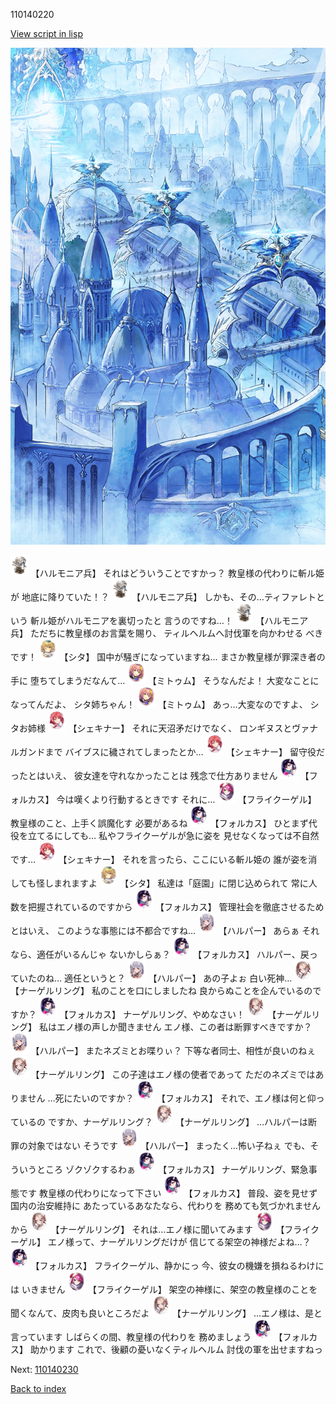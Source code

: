 110140220

[View script in lisp](../scripts/110140220.txt)

![400_angel_town_daytime.png](../images/backgrounds/400_angel_town_daytime.png)

<img src="../images/units/3810001.png" alt="3810001.png" height="34"/>
【ハルモニア兵】
それはどういうことですかっ？
教皇様の代わりに斬ル姫が
地底に降りていた！？

<img src="../images/units/3810001.png" alt="3810001.png" height="34"/>
【ハルモニア兵】
しかも、その…ティファレトという
斬ル姫がハルモニアを裏切ったと
言うのですね…！

<img src="../images/units/3810001.png" alt="3810001.png" height="34"/>
【ハルモニア兵】
ただちに教皇様のお言葉を賜り、
ティルヘルムへ討伐軍を向かわせる
べきです！

<img src="../images/units/3201611.png" alt="3201611.png" height="34"/>
【シタ】
国中が騒ぎになっていますね…
まさか教皇様が罪深き者の手に
堕ちてしまうだなんて…

<img src="../images/units/3200511.png" alt="3200511.png" height="34"/>
【ミトゥム】
そうなんだよ！
大変なことになってんだよ、
シタ姉ちゃん！

<img src="../images/units/3200511.png" alt="3200511.png" height="34"/>
【ミトゥム】
あっ…大変なのですよ、
シタお姉様

<img src="../images/units/3400711.png" alt="3400711.png" height="34"/>
【シェキナー】
それに天沼矛だけでなく、
ロンギヌスとヴァナルガンドまで
バイブスに穢されてしまったとか…

<img src="../images/units/3400711.png" alt="3400711.png" height="34"/>
【シェキナー】
留守役だったとはいえ、
彼女達を守れなかったことは
残念で仕方ありません

<img src="../images/units/3301811.png" alt="3301811.png" height="34"/>
【フォルカス】
今は嘆くより行動するときです
それに…

<img src="../images/units/3500211.png" alt="3500211.png" height="34"/>
【フライクーゲル】
教皇様のこと、上手く誤魔化す
必要があるね

<img src="../images/units/3301811.png" alt="3301811.png" height="34"/>
【フォルカス】
ひとまず代役を立てるにしても…
私やフライクーゲルが急に姿を
見せなくなっては不自然です…

<img src="../images/units/3400711.png" alt="3400711.png" height="34"/>
【シェキナー】
それを言ったら、ここにいる斬ル姫の
誰が姿を消しても怪しまれますよ

<img src="../images/units/3201611.png" alt="3201611.png" height="34"/>
【シタ】
私達は「庭園」に閉じ込められて
常に人数を把握されているのですから

<img src="../images/units/3301811.png" alt="3301811.png" height="34"/>
【フォルカス】
管理社会を徹底させるためとはいえ、
このような事態には不都合ですね…

<img src="../images/units/3202011.png" alt="3202011.png" height="34"/>
【ハルパー】
あらぁ
それなら、適任がいるんじゃ
ないかしらぁ？

<img src="../images/units/3301811.png" alt="3301811.png" height="34"/>
【フォルカス】
ハルパー、戻っていたのね…
適任というと？

<img src="../images/units/3202011.png" alt="3202011.png" height="34"/>
【ハルパー】
あの子よぉ
白い死神…

<img src="../images/units/3100611.png" alt="3100611.png" height="34"/>
【ナーゲルリング】
私のことを口にしましたね
良からぬことを企んでいるのですか？

<img src="../images/units/3301811.png" alt="3301811.png" height="34"/>
【フォルカス】
ナーゲルリング、やめなさい！

<img src="../images/units/3100611.png" alt="3100611.png" height="34"/>
【ナーゲルリング】
私はエノ様の声しか聞きません
エノ様、この者は断罪すべきですか？

<img src="../images/units/3202011.png" alt="3202011.png" height="34"/>
【ハルパー】
またネズミとお喋りぃ？
下等な者同士、相性が良いのねぇ

<img src="../images/units/3100611.png" alt="3100611.png" height="34"/>
【ナーゲルリング】
この子達はエノ様の使者であって
ただのネズミではありません
…死にたいのですか？

<img src="../images/units/3301811.png" alt="3301811.png" height="34"/>
【フォルカス】
それで、エノ様は何と仰っているの
ですか、ナーゲルリング？

<img src="../images/units/3100611.png" alt="3100611.png" height="34"/>
【ナーゲルリング】
…ハルパーは断罪の対象ではない
そうです

<img src="../images/units/3202011.png" alt="3202011.png" height="34"/>
【ハルパー】
まったく…怖い子ねぇ
でも、そういうところ
ゾクゾクするわぁ

<img src="../images/units/3301811.png" alt="3301811.png" height="34"/>
【フォルカス】
ナーゲルリング、緊急事態です
教皇様の代わりになって下さい

<img src="../images/units/3301811.png" alt="3301811.png" height="34"/>
【フォルカス】
普段、姿を見せず国内の治安維持に
あたっているあなたなら、代わりを
務めても気づかれませんから

<img src="../images/units/3100611.png" alt="3100611.png" height="34"/>
【ナーゲルリング】
それは…エノ様に聞いてみます

<img src="../images/units/3500211.png" alt="3500211.png" height="34"/>
【フライクーゲル】
エノ様って、ナーゲルリングだけが
信じてる架空の神様だよね…？

<img src="../images/units/3301811.png" alt="3301811.png" height="34"/>
【フォルカス】
フライクーゲル、静かにっ
今、彼女の機嫌を損ねるわけには
いきません

<img src="../images/units/3500211.png" alt="3500211.png" height="34"/>
【フライクーゲル】
架空の神様に、架空の教皇様のことを
聞くなんて、皮肉も良いところだよ

<img src="../images/units/3100611.png" alt="3100611.png" height="34"/>
【ナーゲルリング】
…エノ様は、是と言っています
しばらくの間、教皇様の代わりを
務めましょう

<img src="../images/units/3301811.png" alt="3301811.png" height="34"/>
【フォルカス】
助かります
これで、後顧の憂いなくティルヘルム
討伐の軍を出せますねっ

Next: [110140230](110140230.md)

[Back to index](index.md)

